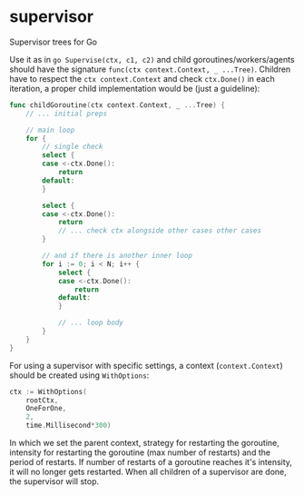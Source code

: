 # supervisor
Supervisor trees for Go

Use it as in `go Supervise(ctx, c1, c2)` and child goroutines/workers/agents should have the signature `func(ctx context.Context, _ ...Tree)`. Children have to respect the `ctx context.Context` and check `ctx.Done()` in each iteration, a proper child implementation would be (just a guideline):

```go
func childGoroutine(ctx context.Context, _ ...Tree) {
	// ... initial preps

	// main loop
	for {
		// single check
		select {
		case <-ctx.Done():
			return
		default:
		}

		select {
		case <-ctx.Done():
			return
			// ... check ctx alongside other cases other cases
		}

		// and if there is another inner loop
		for i := 0; i < N; i++ {
			select {
			case <-ctx.Done():
				return
			default:
			}

			// ... loop body
		}
	}
}
```

For using a supervisor with specific settings, a context (`context.Context`) should be created using `WithOptions`:

```go
ctx := WithOptions(
	rootCtx,
	OneForOne,
	2,
	time.Millisecond*300)
```

In which we set the parent context, strategy for restarting the goroutine, intensity for restarting the goroutine (max number of restarts) and the period of restarts. If number of restarts of a goroutine reaches it's intensity, it will no longer gets restarted. When all children of a supervisor are done, the supervisor will stop.